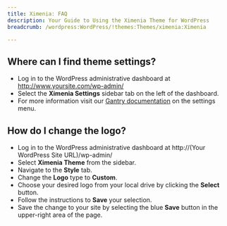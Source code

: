 ```yaml
---
title: Ximenia: FAQ
description: Your Guide to Using the Ximenia Theme for WordPress
breadcrumb: /wordpress:WordPress/!themes:Themes/ximenia:Ximenia

---
```


Where can I find theme settings?
-----
* Log in to the WordPress administrative dashboard at http://www.yoursite.com/wp-admin/
* Select the **Ximenia Settings** sidebar tab on the left of the dashboard.
* For more information visit our [Gantry documentation][gantry] on the settings menu.

How do I change the logo?
-----

* Log in to the WordPress administrative dashboard at http://(Your WordPress Site URL)/wp-admin/
* Select **Ximenia Theme** from the sidebar.
* Navigate to the **Style** tab.
* Change the **Logo** type to **Custom**.
* Choose your desired logo from your local drive by clicking the **Select** button.
* Follow the instructions to **Save** your selection.
* Save the change to your site by selecting the blue **Save** button in the upper-right area of the page.

[gantry]: http://gantry-framework.org/documentation/wordpress/configure/